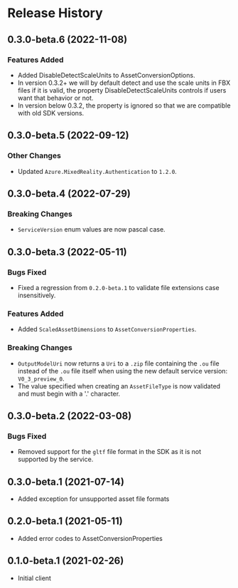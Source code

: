# Release History

## 0.3.0-beta.6 (2022-11-08)

### Features Added

- Added DisableDetectScaleUnits to AssetConversionOptions. 
- In version 0.3.2+ we will by default detect and use the scale units in FBX files if it is valid, the property DisableDetectScaleUnits controls if users want that behavior or not.
- In version below 0.3.2, the property is ignored so that we are compatible with old SDK versions.

## 0.3.0-beta.5 (2022-09-12)

### Other Changes

- Updated `Azure.MixedReality.Authentication` to `1.2.0`.

## 0.3.0-beta.4 (2022-07-29)

### Breaking Changes

- `ServiceVersion` enum values are now pascal case.

## 0.3.0-beta.3 (2022-05-11)

### Bugs Fixed

- Fixed a regression from `0.2.0-beta.1` to validate file extensions case insensitively.

### Features Added

- Added `ScaledAssetDimensions` to `AssetConversionProperties`.

### Breaking Changes

- `OutputModelUri` now returns a `Uri` to a `.zip` file containing the `.ou` file instead of the `.ou` file itself when using the new default service version: `V0_3_preview_0`.
- The value specified when creating an `AssetFileType` is now validated and must begin with a '.' character.

## 0.3.0-beta.2 (2022-03-08)

### Bugs Fixed

- Removed support for the `gltf` file format in the SDK as it is not supported by the service.

## 0.3.0-beta.1 (2021-07-14)

- Added exception for unsupported asset file formats

## 0.2.0-beta.1 (2021-05-11)

- Added error codes to AssetConversionProperties

## 0.1.0-beta.1 (2021-02-26)

- Initial client
